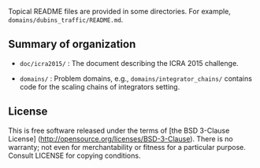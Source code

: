 Topical README files are provided in some directories.  For example,
`domains/dubins_traffic/README.md`.

Summary of organization
-----------------------

- `doc/icra2015/` : The document describing the ICRA 2015 challenge.

- `domains/` : Problem domains, e.g., `domains/integrator_chains/` contains code
  for the scaling chains of integrators setting.


License
-------

This is free software released under the terms of [the BSD 3-Clause License]
(http://opensource.org/licenses/BSD-3-Clause).  There is no warranty; not even
for merchantability or fitness for a particular purpose.  Consult LICENSE for
copying conditions.
